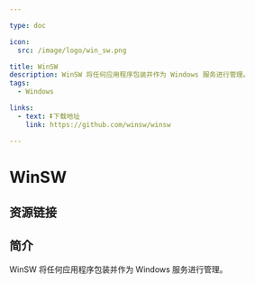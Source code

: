 ```yaml
---

type: doc

icon:
  src: /image/logo/win_sw.png

title: WinSW
description: WinSW 将任何应用程序包装并作为 Windows 服务进行管理。
tags:
  - Windows

links:
  - text: ⏬下载地址
    link: https://github.com/winsw/winsw

---
```


<ShowLogo />

# WinSW

<ShowTags />

<ShowBreadcrumb />

## 资源链接

<ShowLinks />

## 简介

WinSW 将任何应用程序包装并作为 Windows 服务进行管理。

